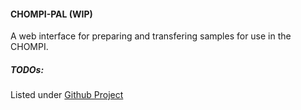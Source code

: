 #### CHOMPI-PAL (WIP)

A web interface for preparing and transfering samples for use in the CHOMPI. 

##### TODOs:

Listed under [Github Project](https://github.com/orgs/CHOMPI-Club/projects/1/views/1)